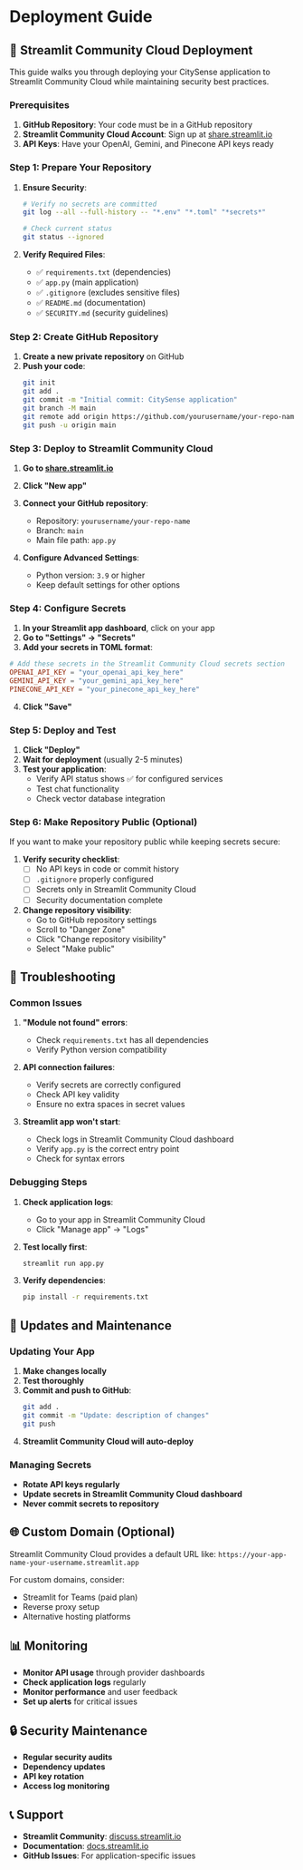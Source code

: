 # Deployment Guide

## 🚀 Streamlit Community Cloud Deployment

This guide walks you through deploying your CitySense application to Streamlit Community Cloud while maintaining security best practices.

### Prerequisites

1. **GitHub Repository**: Your code must be in a GitHub repository
2. **Streamlit Community Cloud Account**: Sign up at [share.streamlit.io](https://share.streamlit.io)
3. **API Keys**: Have your OpenAI, Gemini, and Pinecone API keys ready

### Step 1: Prepare Your Repository

1. **Ensure Security**:
   ```bash
   # Verify no secrets are committed
   git log --all --full-history -- "*.env" "*.toml" "*secrets*"
   
   # Check current status
   git status --ignored
   ```

2. **Verify Required Files**:
   - ✅ `requirements.txt` (dependencies)
   - ✅ `app.py` (main application)
   - ✅ `.gitignore` (excludes sensitive files)
   - ✅ `README.md` (documentation)
   - ✅ `SECURITY.md` (security guidelines)

### Step 2: Create GitHub Repository

1. **Create a new private repository** on GitHub
2. **Push your code**:
   ```bash
   git init
   git add .
   git commit -m "Initial commit: CitySense application"
   git branch -M main
   git remote add origin https://github.com/yourusername/your-repo-name.git
   git push -u origin main
   ```

### Step 3: Deploy to Streamlit Community Cloud

1. **Go to [share.streamlit.io](https://share.streamlit.io)**
2. **Click "New app"**
3. **Connect your GitHub repository**:
   - Repository: `yourusername/your-repo-name`
   - Branch: `main`
   - Main file path: `app.py`

4. **Configure Advanced Settings**:
   - Python version: `3.9` or higher
   - Keep default settings for other options

### Step 4: Configure Secrets

1. **In your Streamlit app dashboard**, click on your app
2. **Go to "Settings" → "Secrets"**
3. **Add your secrets in TOML format**:

```toml
# Add these secrets in the Streamlit Community Cloud secrets section
OPENAI_API_KEY = "your_openai_api_key_here"
GEMINI_API_KEY = "your_gemini_api_key_here"
PINECONE_API_KEY = "your_pinecone_api_key_here"
```

4. **Click "Save"**

### Step 5: Deploy and Test

1. **Click "Deploy"**
2. **Wait for deployment** (usually 2-5 minutes)
3. **Test your application**:
   - Verify API status shows ✅ for configured services
   - Test chat functionality
   - Check vector database integration

### Step 6: Make Repository Public (Optional)

If you want to make your repository public while keeping secrets secure:

1. **Verify security checklist**:
   - [ ] No API keys in code or commit history
   - [ ] `.gitignore` properly configured
   - [ ] Secrets only in Streamlit Community Cloud
   - [ ] Security documentation complete

2. **Change repository visibility**:
   - Go to GitHub repository settings
   - Scroll to "Danger Zone"
   - Click "Change repository visibility"
   - Select "Make public"

## 🔧 Troubleshooting

### Common Issues

1. **"Module not found" errors**:
   - Check `requirements.txt` has all dependencies
   - Verify Python version compatibility

2. **API connection failures**:
   - Verify secrets are correctly configured
   - Check API key validity
   - Ensure no extra spaces in secret values

3. **Streamlit app won't start**:
   - Check logs in Streamlit Community Cloud dashboard
   - Verify `app.py` is the correct entry point
   - Check for syntax errors

### Debugging Steps

1. **Check application logs**:
   - Go to your app in Streamlit Community Cloud
   - Click "Manage app" → "Logs"

2. **Test locally first**:
   ```bash
   streamlit run app.py
   ```

3. **Verify dependencies**:
   ```bash
   pip install -r requirements.txt
   ```

## 🔄 Updates and Maintenance

### Updating Your App

1. **Make changes locally**
2. **Test thoroughly**
3. **Commit and push to GitHub**:
   ```bash
   git add .
   git commit -m "Update: description of changes"
   git push
   ```
4. **Streamlit Community Cloud will auto-deploy**

### Managing Secrets

- **Rotate API keys regularly**
- **Update secrets in Streamlit Community Cloud dashboard**
- **Never commit secrets to repository**

## 🌐 Custom Domain (Optional)

Streamlit Community Cloud provides a default URL like:
`https://your-app-name-your-username.streamlit.app`

For custom domains, consider:
- Streamlit for Teams (paid plan)
- Reverse proxy setup
- Alternative hosting platforms

## 📊 Monitoring

- **Monitor API usage** through provider dashboards
- **Check application logs** regularly
- **Monitor performance** and user feedback
- **Set up alerts** for critical issues

## 🔒 Security Maintenance

- **Regular security audits**
- **Dependency updates**
- **API key rotation**
- **Access log monitoring**

## 📞 Support

- **Streamlit Community**: [discuss.streamlit.io](https://discuss.streamlit.io)
- **Documentation**: [docs.streamlit.io](https://docs.streamlit.io)
- **GitHub Issues**: For application-specific issues